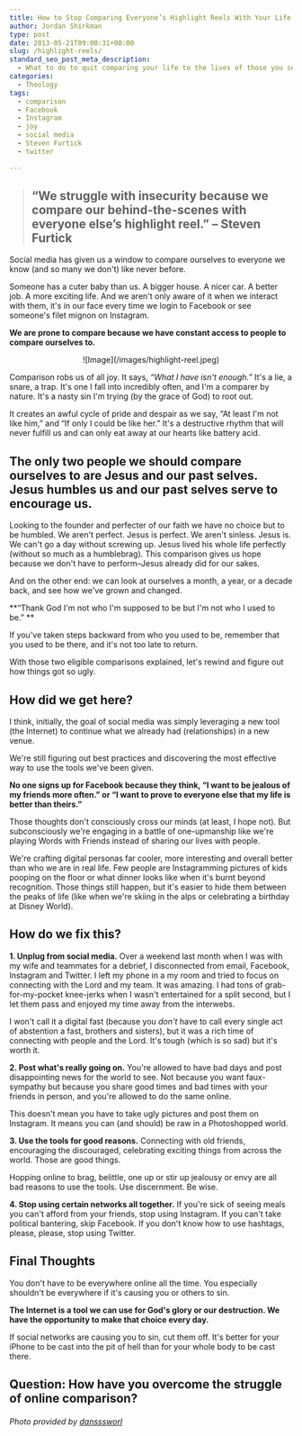```yaml
---
title: How to Stop Comparing Everyone’s Highlight Reels With Your Life
author: Jordan Shirkman
type: post
date: 2013-05-21T09:00:31+00:00
slug: /highlight-reels/
standard_seo_post_meta_description:
  - What to do to quit comparing your life to the lives of those you see on the internet.
categories:
  - Theology
tags:
  - comparison
  - Facebook
  - Instagram
  - joy
  - social media
  - Steven Furtick
  - twitter

---
```

> ## &#8220;We struggle with insecurity because we compare our behind-the-scenes with everyone else’s highlight reel.” &#8211; Steven Furtick

Social media has given us a window to compare ourselves to everyone we know (and so many we don't) like never before.

Someone has a cuter baby than us. A bigger house. A nicer car. A better job. A more exciting life. And we aren't only aware of it when we interact with them, it's in our face every time we login to Facebook or see someone's filet mignon on Instagram.

**We are prone to compare because we have constant access to people to compare ourselves to.**

<p style="text-align: center;">
  ![Image](/images/highlight-reel.jpeg)
</p>

Comparison robs us of all joy. It says, _&#8220;What I have isn't enough.&#8221;_ It's a lie, a snare, a trap. It's one I fall into incredibly often, and I'm a comparer by nature. It's a nasty sin I'm trying (by the grace of God) to root out.

It creates an awful cycle of pride and despair as we say, &#8220;At least I'm not like him,&#8221; and &#8220;If only I could be like her.&#8221; It's a destructive rhythm that will never fulfill us and can only eat away at our hearts like battery acid.

## The only two people we should compare ourselves to are Jesus and our past selves. Jesus humbles us and our past selves serve to encourage us.<!--more-->

Looking to the founder and perfecter of our faith we have no choice but to be humbled. We aren't perfect. Jesus is perfect. We aren't sinless. Jesus is. We can't go a day without screwing up. Jesus lived his whole life perfectly (without so much as a humblebrag). This comparison gives us hope because we don't have to perform&#8211;Jesus already did for our sakes.

And on the other end: we can look at ourselves a month, a year, or a decade back, and see how we've grown and changed.

**&#8220;Thank God I'm not who I'm supposed to be but I'm not who I used to be.&#8221; **

If you've taken steps backward from who you used to be, remember that you used to be there, and it's not too late to return.

With those two eligible comparisons explained, let's rewind and figure out how things got so ugly.

## How did we get here?

I think, initially, the goal of social media was simply leveraging a new tool (the Internet) to continue what we already had (relationships) in a new venue.

We're still figuring out best practices and discovering the most effective way to use the tools we've been given.

**No one signs up for Facebook because they think, &#8220;I want to be jealous of my friends more often.&#8221; or &#8220;I want to prove to everyone else that my life is better than theirs.&#8221;**

Those thoughts don't consciously cross our minds (at least, I hope not). But subconsciously we're engaging in a battle of one-upmanship like we're playing Words with Friends instead of sharing our lives with people.

We're crafting digital personas far cooler, more interesting and overall better than who we are in real life. Few people are Instagramming pictures of kids pooping on the floor or what dinner looks like when it's burnt beyond recognition. Those things still happen, but it's easier to hide them between the peaks of life (like when we're skiing in the alps or celebrating a birthday at Disney World).

## How do we fix this?

**1. Unplug from social media.** Over a weekend last month when I was with my wife and teammates for a debrief, I disconnected from email, Facebook, Instagram and Twitter. I left my phone in a my room and tried to focus on connecting with the Lord and my team. It was amazing. I had tons of grab-for-my-pocket knee-jerks when I wasn't entertained for a split second, but I let them pass and enjoyed my time away from the interwebs.

I won't call it a digital fast (because you _don't_ have to call every single act of abstention a fast, brothers and sisters), but it was a rich time of connecting with people and the Lord. It's tough (which is so sad) but it's worth it.

**2. Post what's really going on.** You're allowed to have bad days and post disappointing news for the world to see. Not because you want faux-sympathy but because you share good times and bad times with your friends in person, and you're allowed to do the same online.

This doesn't mean you have to take ugly pictures and post them on Instagram. It means you can (and should) be raw in a Photoshopped world.

**3. Use the tools for good reasons.** Connecting with old friends, encouraging the discouraged, celebrating exciting things from across the world. Those are good things.

Hopping online to brag, belittle, one up or stir up jealousy or envy are all bad reasons to use the tools. Use discernment. Be wise.

**4. Stop using certain networks all together.** If you're sick of seeing meals you can't afford from your friends, stop using Instagram. If you can't take political bantering, skip Facebook. If you don't know how to use hashtags, please, please, stop using Twitter.

## Final Thoughts

You don't have to be everywhere online all the time. You especially shouldn't be everywhere if it's causing you or others to sin.

**The Internet is a tool we can use for God's glory or our destruction. We have the opportunity to make that choice every day.**

If social networks are causing you to sin, cut them off. It's better for your iPhone to be cast into the pit of hell than for your whole body to be cast there.

## Question: How have you overcome the struggle of online comparison?

###### Photo provided by [dansssworl](http://www.sxc.hu/profile/dansssworl)
